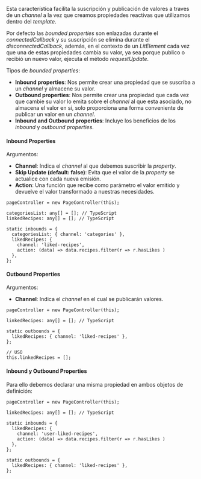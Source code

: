 Esta característica facilita la suscripción y publicación de valores a traves de un *channel* a la vez que creamos propiedades reactivas que utilizamos dentro del *template*.

Por defecto las *bounded properties* son enlazadas durante el *connectedCallback* y su suscripción se elimina durante el *disconnectedCallback*, además, en el contexto de un *LitElement* cada vez que una de estas propiedades cambia su valor, ya sea porque publico o recibió un nuevo valor, ejecuta el método *requestUpdate*.

Tipos de *bounded properties*:

- **Inbound properties**: Nos permite crear una propiedad que se suscriba a un *channel* y almacene su valor.
- **Outbound properties**: Nos permite crear una propiedad que cada vez que cambie su valor lo emita sobre el *channel* al que esta asociado, no almacena el valor en si, solo proporciona una forma conveniente de publicar un valor en un *channel*.
- **Inbound and Outbound properties**: Incluye los beneficios de los *inbound* y *outbound properties*.
#### Inbound Properties

Argumentos:

- **Channel**: Indica el *channel* al que debemos suscribir la *property*.
- **Skip Update (default: false)**: Evita que el valor de la *property* se actualice con cada nueva emisión.
- **Action**: Una función que recibe como parámetro el valor emitido y devuelve el valor transformado a nuestras necesidades.

```
pageController = new PageController(this);

categoriesList: any[] = []; // TypeScript
linkedRecipes: any[] = []; // TypeScript

static inbounds = {
  categoriesList: { channel: 'categories' },
  likedRecipes: { 
    channel: 'liked-recipes', 
    action: (data) => data.recipes.filter(r => r.hasLikes ) 
  },
};
```
#### Outbound Properties

Argumentos:

- **Channel**: Indica el *channel* en el cual se publicarán valores.

```
pageController = new PageController(this);

linkedRecipes: any[] = []; // TypeScript

static outbounds = {
  likedRecipes: { channel: 'liked-recipes' },
};

// USO
this.linkedRecipes = [];
```
#### Inbound y Outbound Properties

Para ello debemos declarar una misma propiedad en ambos objetos de definición:

```
pageController = new PageController(this);

linkedRecipes: any[] = []; // TypeScript

static inbounds = {
  likedRecipes: { 
    channel: 'user-liked-recipes', 
    action: (data) => data.recipes.filter(r => r.hasLikes ) 
  },
};

static outbounds = {
  likedRecipes: { channel: 'liked-recipes' },
};
```